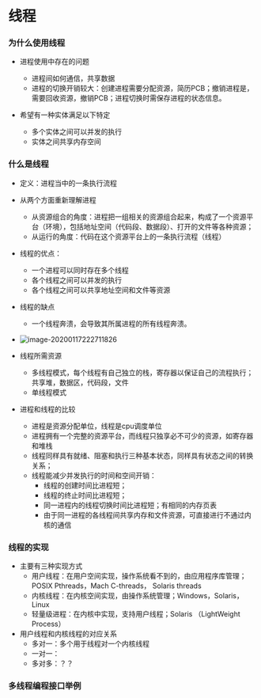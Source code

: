 # 线程



### 为什么使用线程

- 进程使用中存在的问题
    - 进程间如何通信，共享数据
    - 进程的切换开销较大：创建进程需要分配资源，简历PCB；撤销进程是，需要回收资源，撤销PCB；进程切换时需保存进程的状态信息。

- 希望有一种实体满足以下特定
    - 多个实体之间可以并发的执行
    - 实体之间共享内存空间

### 什么是线程

- 定义：进程当中的一条执行流程
- 从两个方面重新理解进程
    - 从资源组合的角度：进程把一组相关的资源组合起来，构成了一个资源平台（环境），包括地址空间（代码段、数据段）、打开的文件等各种资源；
    - 从运行的角度：代码在这个资源平台上的一条执行流程（线程）

- 线程的优点： 

    - 一个进程可以同时存在多个线程
    - 各个线程之间可以并发的执行
    - 各个线程之间可以共享地址空间和文件等资源

- 线程的缺点

    - 一个线程奔溃，会导致其所属进程的所有线程奔溃。

- ![image-20200117222711826](/Users/xiaohei/notebook/pic/image-20200117222711826.png)

- 线程所需资源

    - 多线程模式，每个线程有自己独立的栈，寄存器以保证自己的流程执行；共享堆，数据区，代码段，文件
    - 单线程模式

- 进程和线程的比较

    - 进程是资源分配单位，线程是cpu调度单位
    - 进程拥有一个完整的资源平台，而线程只独享必不可少的资源，如寄存器和堆栈
    - 线程同样具有就绪、阻塞和执行三种基本状态，同样具有状态之间的转换关系；
    - 线程能减少并发执行的时间和空间开销：
        - 线程的创建时间比进程短；
        - 线程的终止时间比进程短；
        - 同一进程内的线程切换时间比进程短；有相同的内存页表
        - 由于同一进程的各线程间共享内存和文件资源，可直接进行不通过内核的通信

    

### 线程的实现

- 主要有三种实现方式
    - 用户线程：在用户空间实现，操作系统看不到的，由应用程序库管理；POSIX Pthreads，Mach C-threads， Solaris threads
    - 内核线程：在内核空间实现，由操作系统管理；Windows，Solaris，Linux
    - 轻量级进程：在内核中实现，支持用户线程；Solaris （LightWeight Process）
- 用户线程和内核线程的对应关系
    - 多对一：多个用于线程对一个内核线程
    - 一对一：
    - 多对多：？？



### 多线程编程接口举例



